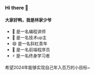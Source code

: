 ### Hi there 👋
#### 大家好鸭，我是林家少爷

- 🔭 是一名编程讲师
- 🌱 是一名技术up主
- 😄 是一名斜杠青年
- 💬 是一名前端程序员
- ⚡ 是一名终身学习者

希望2024年能够实现自己年入百万的小目标~
